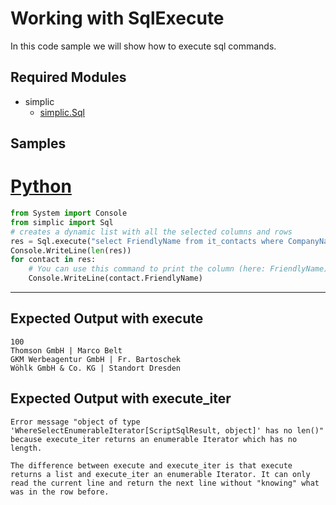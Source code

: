 # Working with SqlExecute

In this code sample we will show how to execute sql commands.
## Required Modules

- simplic
  - [simplic.Sql](xref:PythonAPI.Sql)
  

## Samples

# [Python](#tab/tabpython)

```python
from System import Console
from simplic import Sql
# creates a dynamic list with all the selected columns and rows
res = Sql.execute("select FriendlyName from it_contacts where CompanyName='B. Kaufmann'")
Console.WriteLine(len(res))
for contact in res:
	# You can use this command to print the column (here: FriendlyName). The column has to be in the Select-Statement or it won't work.
	Console.WriteLine(contact.FriendlyName) 
```
***

## Expected Output with execute
```
100
Thomson GmbH | Marco Belt
GKM Werbeagentur GmbH | Fr. Bartoschek
Wöhlk GmbH & Co. KG | Standort Dresden
```
## Expected Output with execute_iter
```
Error message "object of type 'WhereSelectEnumerableIterator[ScriptSqlResult, object]' has no len()" because execute_iter returns an enumerable Iterator which has no length. 

The difference between execute and execute_iter is that execute returns a list and execute_iter an enumerable Iterator. It can only read the current line and return the next line without "knowing" what was in the row before.
```